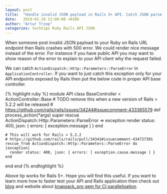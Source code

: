 ```yaml
---
layout: post
title:  "Handle invalid JSON payload in Rails 5+ API. Catch JSON parse error"
date:   2019-02-10 12:00:00 +0100
author: "Artur Trzop"
categories: techtips Ruby Rails API JSON
---
```


When someone post invalid JSON payload to your Ruby on Rails URL endpoint then Rails crashes with 500 error.
We could render nice message instead of the error. For instance if you have public API you may want to show reason of the error to explain to your API client why the request failed.

We can catch `ActionDispatch::Http::Parameters::ParseError` in `ApplicationController`. If you want to just catch this exception only for your API endpoints exposed by Rails then put the below code in proper API base controller.

{% highlight ruby %}
module API
  class BaseController < ActionController::Base
    # TODO remove this when a new version of Rails > 5.2.2 will be released
    # https://github.com/rails/rails/issues/34244#issuecomment-433365579
    def process_action(*args)
      super
    rescue ActionDispatch::Http::Parameters::ParseError => exception
      render status: 400, json: { errors: [ exception.message ] }
    end

    # This will work for Rails > 5.2.2
    # https://github.com/rails/rails/pull/34341#issuecomment-434727301
    rescue_from ActionDispatch::Http::Parameters::ParseError do |exception|
      render status: 400, json: { errors: [ exception.cause.message ] }
    end
  end
end
{% endhighlight %}

Above tip works for Rails 5+. Hope you will find this useful. If you want to learn more how to faster test your API and Rails application then check out <a href="/blog/">blog</a> and website about <a href="https://knapsackpro.com?utm_source=docs_knapsackpro&utm_medium=tech_tips&utm_campaign=handle-invalid-json-payload-in-rails-5-api-catch-json-parse-error">knapsack_pro gem for CI parallelisation</a>.
